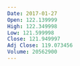 ```yaml
---
Date: 2017-01-27
Open: 122.139999
High: 122.349998
Low: 121.599998
Close: 121.949997
Adj Close: 119.073456
Volume: 20562900
---
```

